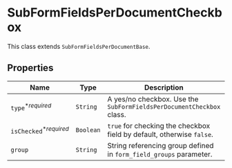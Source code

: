 

# SubFormFieldsPerDocumentCheckbox

This class extends `SubFormFieldsPerDocumentBase`.

## Properties

Name | Type | Description | Notes
------------ | ------------- | ------------- | -------------
| `type`<sup>*_required_</sup> | ```String``` |  A yes/no checkbox. Use the `SubFormFieldsPerDocumentCheckbox` class.  |  |
| `isChecked`<sup>*_required_</sup> | ```Boolean``` |  `true` for checking the checkbox field by default, otherwise `false`.  |  |
| `group` | ```String``` |  String referencing group defined in `form_field_groups` parameter.  |  |



